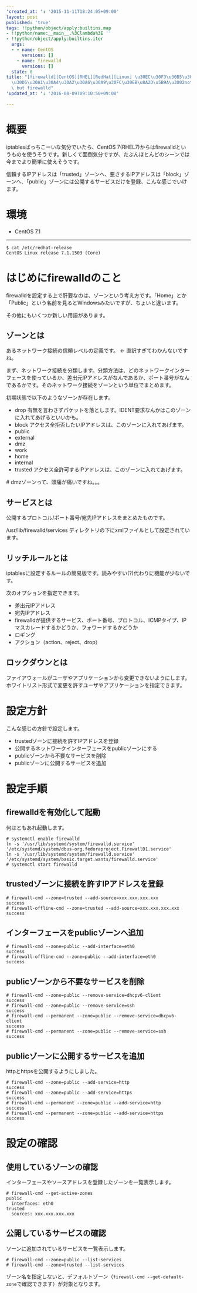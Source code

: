 ```yaml
---
'created_at: ': '2015-11-11T18:24:05+09:00'
layout: post
published: 'true'
tags: !!python/object/apply:builtins.map
- !!python/name:__main__.%3Clambda%3E ''
- !!python/object/apply:builtins.iter
  args:
  - - name: CentOS
      versions: []
    - name: firewalld
      versions: []
  state: 0
title: "[firewalld][CentOS][RHEL][RedHat][Linux] \u30EC\u30F3\u30B5\u30D0(CentOS7)\u306E\
  \u30D5\u30A1\u30A4\u30A2\u30A6\u30A9\u30FC\u30EB\u8A2D\u5B9A\u3002not iptables,\
  \ but firewalld"
'updated_at: ': '2016-08-09T09:10:50+09:00'

---
```

  
# 概要  
  
iptablesばっちこーいな気分でいたら、CentOS 7(RHEL7)からはfirewalldというものを使うそうです。新しくて面倒気分ですが、たぶんほとんどのシーンでは今までより簡単に使えそうです。  
  
信頼するIPアドレスは「trusted」ゾーンへ、悪さするIPアドレスは「block」ゾーンへ、「public」ゾーンには公開するサービスだけを登録、こんな感じでいけます。  
  
# 環境  
  
 - CentOS 7.1  
  
****  
```text:
$ cat /etc/redhat-release
CentOS Linux release 7.1.1503 (Core)
```  
  
# はじめにfirewalldのこと  
  
firewalldを設定する上で肝要なのは、ゾーンという考え方です。「Home」とか「Public」という名前を見るとWindowsみたいですが、ちょいと違います。  
  
その他にもいくつか新しい用語があります。  
  
## ゾーンとは  
  
あるネットワーク接続の信頼レベルの定義です。 ← 直訳すぎてわかんないですね。  
  
まず、ネットワーク接続を分類します。分類方法は、どのネットワークインターフェースを使っているか、差出元IPアドレスがなんであるか、ポート番号がなんであるかです。そのネットワーク接続をゾーンという単位でまとめます。  
  
初期状態で以下のようなゾーンが存在します。  
  
 - drop 有無を言わさずパケットを落とします。IDENT要求なんかはこのゾーンに入れてあげるといいかも。  
 - block アクセス全拒否したいIPアドレスは、このゾーンに入れてあげます。  
 - public  
 - external  
 - dmz  
 - work  
 - home  
 - internal  
 - trusted アクセス全許可するIPアドレスは、このゾーンに入れてあげます。  
  
\# dmzゾーンって、頭痛が痛いですね。。。  
  
## サービスとは  
  
公開するプロトコル/ポート番号/宛先IPアドレスをまとめたものです。  
  
/usr/lib/firewalld/services ディレクトリの下にxmlファイルとして設定されています。  
  
## リッチルールとは  
  
iptablesに設定するルールの簡易版です。読みやすい(?)代わりに機能が少ないです。  
  
次のオプションを指定できます。  
  
 - 差出元IPアドレス  
 - 宛先IPアドレス  
 - firewalldが提供するサービス、ポート番号、プロトコル、ICMPタイプ、IPマスカレードするかどうか、フォワードするかどうか  
 - ロギング  
 - アクション（action、reject、drop）  
  
## ロックダウンとは  
  
ファイアウォールがユーザやアプリケーションから変更できないようにします。  
ホワイトリスト形式で変更を許すユーザやアプリケーションを指定できます。  
  
# 設定方針  
  
こんな感じの方針で設定します。  
  
 - trustedゾーンに接続を許すIPアドレスを登録  
 - 公開するネットワークインターフェースをpublicゾーンにする  
 - publicゾーンから不要なサービスを削除  
 - publicゾーンに公開するサービスを追加  
  
# 設定手順  
  
## firewalldを有効化して起動  
  
何はともあれ起動します。  
  
```
# systemctl enable firewalld
ln -s '/usr/lib/systemd/system/firewalld.service' '/etc/systemd/system/dbus-org.fedoraproject.FirewallD1.service'
ln -s '/usr/lib/systemd/system/firewalld.service' '/etc/systemd/system/basic.target.wants/firewalld.service'
# systemctl start firewalld
```  
  
## trustedゾーンに接続を許すIPアドレスを登録  
  
```
# firewall-cmd --zone=trusted --add-source=xxx.xxx.xxx.xxx
success
# firewall-offline-cmd --zone=trusted --add-source=xxx.xxx.xxx.xxx
success
```  
  
## インターフェースをpublicゾーンへ追加  
  
```
# firewall-cmd --zone=public --add-interface=eth0
success
# firewall-offline-cmd --zone=public --add-interface=eth0
success
```  
  
## publicゾーンから不要なサービスを削除  
  
```
# firewall-cmd --zone=public --remove-service=dhcpv6-client
success
# firewall-cmd --zone=public --remove-service=ssh
success
# firewall-cmd --permanent --zone=public --remove-service=dhcpv6-client
success
# firewall-cmd --permanent --zone=public --remove-service=ssh
success
```  
  
## publicゾーンに公開するサービスを追加  
  
httpとhttpsを公開するようにしました。  
  
```
# firewall-cmd --zone=public --add-service=http
success
# firewall-cmd --zone=public --add-service=https
success
# firewall-cmd --permanent --zone=public --add-service=http
success
# firewall-cmd --permanent --zone=public --add-service=https
success
```  
  
# 設定の確認  
  
## 使用しているゾーンの確認  
  
インターフェースやソースアドレスを登録したゾーンを一覧表示します。  
  
```
# firewall-cmd --get-active-zones
public
  interfaces: eth0
trusted
  sources: xxx.xxx.xxx.xxx
```  
  
## 公開しているサービスの確認  
  
ソーンに追加されているサービスを一覧表示します。  
  
```
# firewall-cmd --zone=public --list-services
# firewall-cmd --zone=trusted --list-services
```  
  
ゾーン名を指定しないと、デフォルトゾーン（`firewall-cmd --get-default-zone`で確認できます）が対象となります。  
  
  
  

